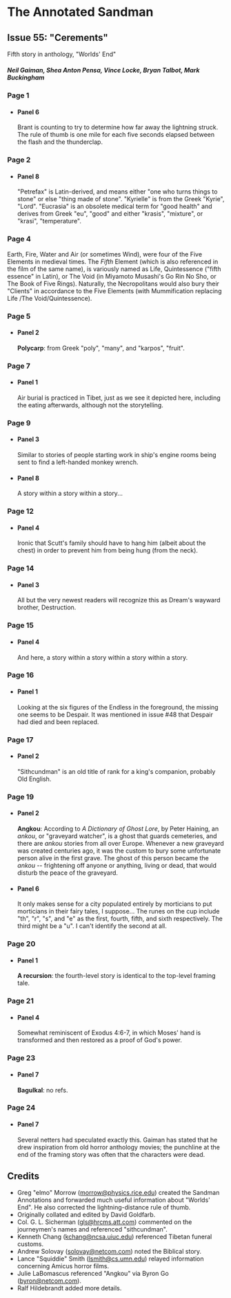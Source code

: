 # The Annotated Sandman

## Issue 55: "Cerements"

Fifth story in anthology, "Worlds' End"

##### Neil Gaiman, Shea Anton Pensa, Vince Locke, Bryan Talbot, Mark Buckingham

### Page 1

- #### Panel 6

  Brant is counting to try to determine how far away the lightning struck. The rule of thumb is one mile for each five seconds elapsed between the flash and the thunderclap.

### Page 2

- #### Panel 8

  "Petrefax" is Latin-derived, and means either "one who turns things to stone" or else "thing made of stone". "Kyrielle" is from the Greek "Kyrie", "Lord". "Eucrasia" is an obsolete medical term for "good health" and derives from Greek "eu", "good" and either "krasis", "mixture", or "krasi", "temperature".

### Page 4

Earth, Fire, Water and Air (or sometimes Wind), were four of the Five Elements in medieval times. The _Fifth_ Element (which is also referenced in the film of the same name), is variously named as Life, Quintessence ("fifth essence" in Latin), or The Void (in Miyamoto Musashi's Go Rin No Sho, or The Book of Five Rings). Naturally, the Necropolitans would also bury their "Clients" in accordance to the Five Elements (with Mummification replacing Life /The Void/Quintessence).

### Page 5

- #### Panel 2

  **Polycarp**: from Greek "poly", "many", and "karpos", "fruit".

### Page 7

- #### Panel 1

  Air burial is practiced in Tibet, just as we see it depicted here, including the eating afterwards, although not the storytelling.

### Page 9

- #### Panel 3

  Similar to stories of people starting work in ship's engine rooms being sent to find a left-handed monkey wrench.

- #### Panel 8

  A story within a story within a story...

### Page 12

- #### Panel 4

  Ironic that Scutt's family should have to hang him (albeit about the chest) in order to prevent him from being hung (from the neck).

### Page 14

- #### Panel 3

  All but the very newest readers will recognize this as Dream's wayward brother, Destruction.

### Page 15

- #### Panel 4

  And here, a story within a story within a story within a story.

### Page 16

- #### Panel 1

  Looking at the six figures of the Endless in the foreground, the missing one seems to be Despair. It was mentioned in issue #48 that Despair had died and been replaced.

### Page 17

- #### Panel 2

  "Sithcundman" is an old title of rank for a king's companion, probably Old English.

### Page 19

- #### Panel 2

  **Angkou**: According to _A Dictionary of Ghost Lore_, by Peter Haining, an _ankou_, or "graveyard watcher", is a ghost that guards cemeteries, and there are _ankou_ stories from all over Europe. Whenever a new graveyard was created centuries ago, it was the custom to bury some unfortunate person alive in the first grave. The ghost of this person became the _ankou_ -- frightening off anyone or anything, living or dead, that would disturb the peace of the graveyard.

- #### Panel 6

  It only makes sense for a city populated entirely by morticians to put morticians in their fairy tales, I suppose... The runes on the cup include "th", "r", "s", and "e" as the first, fourth, fifth, and sixth respectively. The third might be a "u". I can't identify the second at all.

### Page 20

- #### Panel 1

  **A recursion**: the fourth-level story is identical to the top-level framing tale.

### Page 21

- #### Panel 4

  Somewhat reminiscent of Exodus 4:6-7, in which Moses' hand is transformed and then restored as a proof of God's power.

### Page 23

- #### Panel 7

  **Bagulkal**: no refs.

### Page 24

- #### Panel 7

  Several netters had speculated exactly this. Gaiman has stated that he drew inspiration from old horror anthology movies; the punchline at the end of the framing story was often that the characters were dead.

## Credits

- Greg "elmo" Morrow (morrow@physics.rice.edu) created the Sandman
  Annotations and forwarded much useful information about "Worlds' End". He
  also corrected the lightning-distance rule of thumb.
- Originally collated and edited by David Goldfarb.
- Col. G. L. Sicherman (gls@hrcms.att.com) commented on the journeymen's
  names and referenced "sithcundman".
- Kenneth Chang (kchang@ncsa.uiuc.edu) referenced Tibetan funeral customs.
- Andrew Solovay (solovay@netcom.com) noted the Biblical story.
- Lance "Squiddie" Smith (lsmith@cs.umn.edu) relayed information
  concerning Amicus horror films.
- Julie LaBomascus referenced "Angkou" via Byron Go (byron@netcom.com).
- Ralf Hildebrandt added more details.
